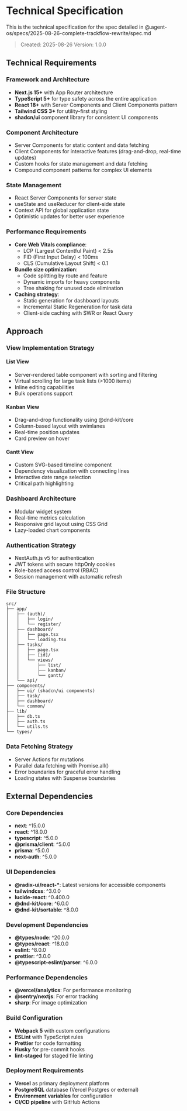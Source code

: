 # Technical Specification

This is the technical specification for the spec detailed in @.agent-os/specs/2025-08-26-complete-trackflow-rewrite/spec.md

> Created: 2025-08-26
> Version: 1.0.0

## Technical Requirements

### Framework and Architecture
- **Next.js 15+** with App Router architecture
- **TypeScript 5+** for type safety across the entire application
- **React 18+** with Server Components and Client Components pattern
- **Tailwind CSS 3+** for utility-first styling
- **shadcn/ui** component library for consistent UI components

### Component Architecture
- Server Components for static content and data fetching
- Client Components for interactive features (drag-and-drop, real-time updates)
- Custom hooks for state management and data fetching
- Compound component patterns for complex UI elements

### State Management
- React Server Components for server state
- useState and useReducer for client-side state
- Context API for global application state
- Optimistic updates for better user experience

### Performance Requirements
- **Core Web Vitals compliance**:
  - LCP (Largest Contentful Paint) < 2.5s
  - FID (First Input Delay) < 100ms
  - CLS (Cumulative Layout Shift) < 0.1
- **Bundle size optimization**:
  - Code splitting by route and feature
  - Dynamic imports for heavy components
  - Tree shaking for unused code elimination
- **Caching strategy**:
  - Static generation for dashboard layouts
  - Incremental Static Regeneration for task data
  - Client-side caching with SWR or React Query

## Approach

### View Implementation Strategy

#### List View
- Server-rendered table component with sorting and filtering
- Virtual scrolling for large task lists (>1000 items)
- Inline editing capabilities
- Bulk operations support

#### Kanban View
- Drag-and-drop functionality using @dnd-kit/core
- Column-based layout with swimlanes
- Real-time position updates
- Card preview on hover

#### Gantt View
- Custom SVG-based timeline component
- Dependency visualization with connecting lines
- Interactive date range selection
- Critical path highlighting

### Dashboard Architecture
- Modular widget system
- Real-time metrics calculation
- Responsive grid layout using CSS Grid
- Lazy-loaded chart components

### Authentication Strategy
- NextAuth.js v5 for authentication
- JWT tokens with secure httpOnly cookies
- Role-based access control (RBAC)
- Session management with automatic refresh

### File Structure
```
src/
├── app/
│   ├── (auth)/
│   │   ├── login/
│   │   └── register/
│   ├── dashboard/
│   │   ├── page.tsx
│   │   └── loading.tsx
│   ├── tasks/
│   │   ├── page.tsx
│   │   ├── [id]/
│   │   └── views/
│   │       ├── list/
│   │       ├── kanban/
│   │       └── gantt/
│   └── api/
├── components/
│   ├── ui/ (shadcn/ui components)
│   ├── task/
│   ├── dashboard/
│   └── common/
├── lib/
│   ├── db.ts
│   ├── auth.ts
│   └── utils.ts
└── types/
```

### Data Fetching Strategy
- Server Actions for mutations
- Parallel data fetching with Promise.all()
- Error boundaries for graceful error handling
- Loading states with Suspense boundaries

## External Dependencies

### Core Dependencies
- **next**: ^15.0.0
- **react**: ^18.0.0
- **typescript**: ^5.0.0
- **@prisma/client**: ^5.0.0
- **prisma**: ^5.0.0
- **next-auth**: ^5.0.0

### UI Dependencies
- **@radix-ui/react-\***: Latest versions for accessible components
- **tailwindcss**: ^3.0.0
- **lucide-react**: ^0.400.0
- **@dnd-kit/core**: ^6.0.0
- **@dnd-kit/sortable**: ^8.0.0

### Development Dependencies
- **@types/node**: ^20.0.0
- **@types/react**: ^18.0.0
- **eslint**: ^8.0.0
- **prettier**: ^3.0.0
- **@typescript-eslint/parser**: ^6.0.0

### Performance Dependencies
- **@vercel/analytics**: For performance monitoring
- **@sentry/nextjs**: For error tracking
- **sharp**: For image optimization

### Build Configuration
- **Webpack 5** with custom configurations
- **ESLint** with TypeScript rules
- **Prettier** for code formatting
- **Husky** for pre-commit hooks
- **lint-staged** for staged file linting

### Deployment Requirements
- **Vercel** as primary deployment platform
- **PostgreSQL** database (Vercel Postgres or external)
- **Environment variables** for configuration
- **CI/CD pipeline** with GitHub Actions